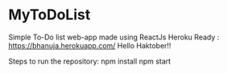 # MyToDoList
Simple To-Do list web-app made using ReactJs 
Heroku Ready : https://bhanuja.herokuapp.com/
Hello Haktober!!

Steps to run the repository:
npm install
npm start
